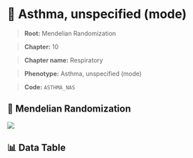 # 🧪 Asthma, unspecified (mode)

> **Root:** Mendelian Randomization

> **Chapter:** 10  

> **Chapter name:** Respiratory

> **Phenotype:** Asthma, unspecified (mode)  

> **Code:** `ASTHMA_NAS`

## 🧬 Mendelian Randomization  

<img src="/MR/Figures/Forward/ASTHMA_NAS.png"/>

## 📊 Data Table

<CsvTableMRF src="/MR_Data/Forward/ASTHMA_NAS.csv"/>
